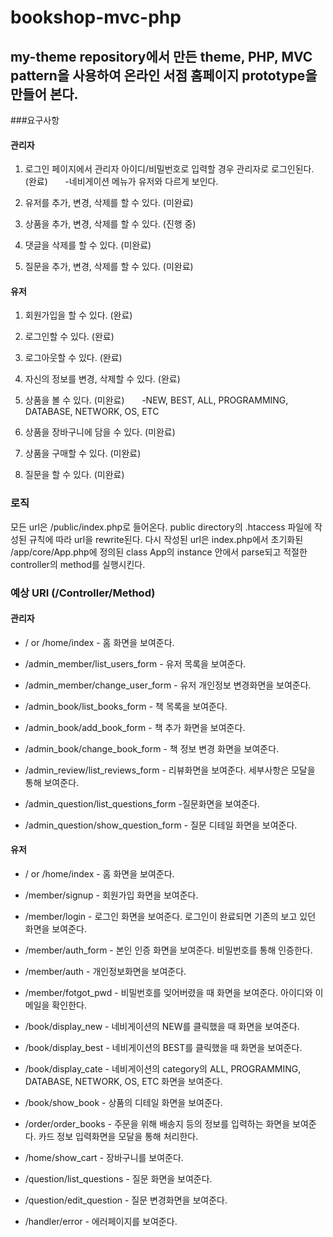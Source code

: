 # bookshop-mvc-php
## my-theme repository에서 만든 theme, PHP, MVC pattern을 사용하여 온라인 서점 홈페이지 prototype을 만들어 본다.

###요구사항
#### 관리자
1. 로그인 페이지에서 관리자 아이디/비밀번호로 입력할 경우 관리자로 로그인된다. (완료)
&nbsp;&nbsp;&nbsp;&nbsp;&nbsp;&nbsp;-네비게이션 메뉴가 유저와 다르게 보인다.

2. 유저를 추가, 변경, 삭제를 할 수 있다. (미완료)

3. 상품을 추가, 변경, 삭제를 할 수 있다. (진행 중)

4. 댓글을 삭제를 할 수 있다. (미완료)

5. 질문을 추가, 변경, 삭제를 할 수 있다. (미완료)


#### 유저
1. 회원가입을 할 수 있다. (완료)

2. 로그인할 수 있다. (완료)

3. 로그아웃할 수 있다. (완료)

4. 자신의 정보를 변경, 삭제할 수 있다. (완료)

5. 상품을 볼 수 있다. (미완료)
&nbsp;&nbsp;&nbsp;&nbsp;&nbsp;&nbsp;-NEW, BEST, ALL, PROGRAMMING, DATABASE, NETWORK, OS, ETC

6. 상품을 장바구니에 담을 수 있다. (미완료)

7. 상품을 구매할 수 있다. (미완료)

8. 질문을 할 수 있다. (미완료)

### 로직
모든 url은 /public/index.php로 들어온다. public directory의 .htaccess 파일에 작성된 규칙에 따라 url을 rewrite된다. 다시 작성된 url은 index.php에서 초기화된 /app/core/App.php에 정의된 class App의 instance 안에서 parse되고 적절한 controller의 method를 실행시킨다.


### 예상 URI (/Controller/Method)
#### 관리자
* / or /home/index - 홈 화면을 보여준다.

* /admin_member/list_users_form - 유저 목록을 보여준다.

* /admin_member/change_user_form - 유저 개인정보 변경화면을 보여준다.

* /admin_book/list_books_form - 책 목록을 보여준다.

* /admin_book/add_book_form - 책 추가 화면을 보여준다.

* /admin_book/change_book_form - 책 정보 변경 화면을 보여준다. 

* /admin_review/list_reviews_form - 리뷰화면을 보여준다. 세부사항은 모달을 통해 보여준다.

* /admin_question/list_questions_form -질문화면을 보여준다.

* /admin_question/show_question_form - 질문 디테일 화면을 보여준다.

#### 유저
* / or /home/index - 홈 화면을 보여준다.

* /member/signup - 회원가입 화면을 보여준다.

* /member/login - 로그인 화면을 보여준다. 로그인이 완료되면 기존의 보고 있던 화면을 보여준다.

* /member/auth_form - 본인 인증 화면을 보여준다. 비밀번호를 통해 인증한다.

* /member/auth - 개인정보화면을 보여준다.

* /member/fotgot_pwd - 비밀번호를 잊어버렸을 때 화면을 보여준다. 아이디와 이메일을 확인한다.

* /book/display_new - 네비게이션의 NEW를 클릭했을 때  화면을 보여준다.

* /book/display_best - 네비게이션의 BEST를 클릭했을 때 화면을 보여준다.

* /book/display_cate - 네비게이션의 category의 ALL, PROGRAMMING, DATABASE, NETWORK, OS, ETC 화면을 보여준다.

* /book/show_book - 상품의 디테일 화면을 보여준다.

* /order/order_books - 주문을 위해 배송지 등의 정보를 입력하는 화면을 보여준다. 카드 정보 입력화면을 모달을 통해 처리한다.

* /home/show_cart - 장바구니를 보여준다.

* /question/list_questions - 질문 화면을 보여준다.

* /question/edit_question - 질문 변경화면을 보여준다.

* /handler/error - 에러페이지를 보여준다.


